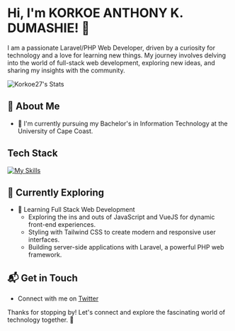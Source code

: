 # Hi, I'm KORKOE ANTHONY K. DUMASHIE! 👋

I am a passionate Laravel/PHP Web Developer, driven by a curiosity for technology and a love for learning new things. My journey involves delving into the world of full-stack web development, exploring new ideas, and sharing my insights with the community.

![Korkoe27's Stats](https://github-readme-stats.vercel.app/api?username=Korkoe27&theme=vue-dark&show_icons=true&hide_border=true&count_private=true)

## 🚀 About Me

- 🔭 I'm currently pursuing my Bachelor's in Information Technology at the University of Cape Coast.



## Tech Stack
[![My Skills](https://skillicons.dev/icons?i=js,html,css,PHP,laravel)](https://skillicons.dev)

## 🌱 Currently Exploring

- 🚀 Learning Full Stack Web Development
  - Exploring the ins and outs of JavaScript and VueJS for dynamic front-end experiences.
  - Styling with Tailwind CSS to create modern and responsive user interfaces.
  - Building server-side applications with Laravel, a powerful PHP web framework.



## 📬 Get in Touch

- Connect with me on [Twitter](https://twitter.com/mr_korkoe)

Thanks for stopping by! Let's connect and explore the fascinating world of technology together. 🚀



<!--

Here are some ideas to get you started:

- 📝 I write in-depth, long-form articles on my website [theenthusiast.dev](https://theenthusiast.dev), accumulating over 20k views within just 2 months.
- 🌐 Proud member of the [Hackernoon Blogging Fellowship](https://hackernoon.com/), contributing to the tech community.
- ✍️ Content Writer at [freeCodeCamp](https://www.freecodecamp.org/), gearing up to share valuable insights with the global coding community.

## My Articles
- [JavaScript Engine and Runtime Explained](https://www.freecodecamp.org/news/javascript-engine-and-runtime-explained/)



 ## 🏆 Achievements

- 🌟 Completed Hacktoberfest 2023 - Contributed to open-source projects and celebrated the spirit of collaboration.

- 🔭 I’m currently working on ...
- 🌱 I’m currently learning ...
- 👯 I’m looking to collaborate on ...
- 🤔 I’m looking for help with ...
- 💬 Ask me about ...
- 📫 How to reach me: ...
- 😄 Pronouns: ...
- ⚡ Fun fact: ...
-->
